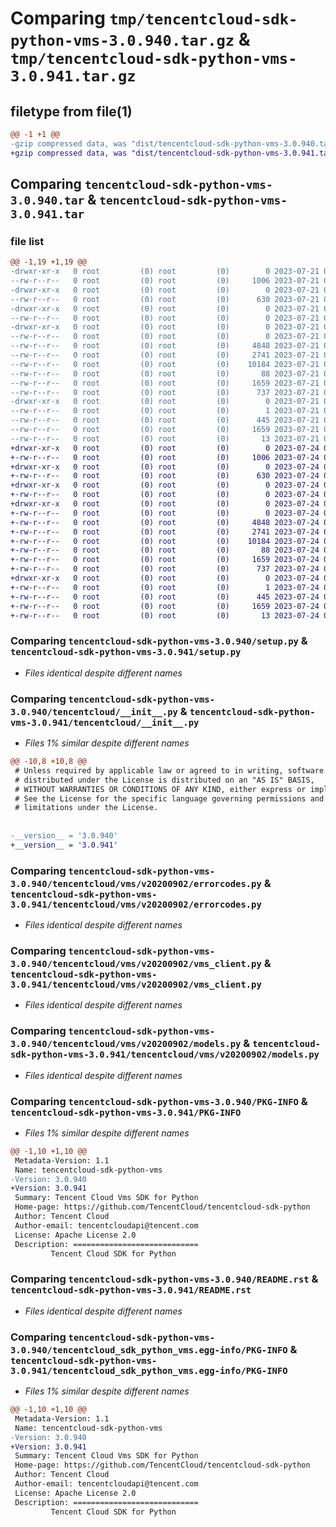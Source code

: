 # Comparing `tmp/tencentcloud-sdk-python-vms-3.0.940.tar.gz` & `tmp/tencentcloud-sdk-python-vms-3.0.941.tar.gz`

## filetype from file(1)

```diff
@@ -1 +1 @@
-gzip compressed data, was "dist/tencentcloud-sdk-python-vms-3.0.940.tar", last modified: Fri Jul 21 00:55:33 2023, max compression
+gzip compressed data, was "dist/tencentcloud-sdk-python-vms-3.0.941.tar", last modified: Mon Jul 24 00:47:43 2023, max compression
```

## Comparing `tencentcloud-sdk-python-vms-3.0.940.tar` & `tencentcloud-sdk-python-vms-3.0.941.tar`

### file list

```diff
@@ -1,19 +1,19 @@
-drwxr-xr-x   0 root         (0) root         (0)        0 2023-07-21 00:55:33.000000 tencentcloud-sdk-python-vms-3.0.940/
--rw-r--r--   0 root         (0) root         (0)     1006 2023-07-21 00:55:33.000000 tencentcloud-sdk-python-vms-3.0.940/setup.py
-drwxr-xr-x   0 root         (0) root         (0)        0 2023-07-21 00:55:33.000000 tencentcloud-sdk-python-vms-3.0.940/tencentcloud/
--rw-r--r--   0 root         (0) root         (0)      630 2023-07-21 00:55:33.000000 tencentcloud-sdk-python-vms-3.0.940/tencentcloud/__init__.py
-drwxr-xr-x   0 root         (0) root         (0)        0 2023-07-21 00:55:33.000000 tencentcloud-sdk-python-vms-3.0.940/tencentcloud/vms/
--rw-r--r--   0 root         (0) root         (0)        0 2023-07-21 00:55:33.000000 tencentcloud-sdk-python-vms-3.0.940/tencentcloud/vms/__init__.py
-drwxr-xr-x   0 root         (0) root         (0)        0 2023-07-21 00:55:33.000000 tencentcloud-sdk-python-vms-3.0.940/tencentcloud/vms/v20200902/
--rw-r--r--   0 root         (0) root         (0)        0 2023-07-21 00:55:33.000000 tencentcloud-sdk-python-vms-3.0.940/tencentcloud/vms/v20200902/__init__.py
--rw-r--r--   0 root         (0) root         (0)     4848 2023-07-21 00:55:33.000000 tencentcloud-sdk-python-vms-3.0.940/tencentcloud/vms/v20200902/errorcodes.py
--rw-r--r--   0 root         (0) root         (0)     2741 2023-07-21 00:55:33.000000 tencentcloud-sdk-python-vms-3.0.940/tencentcloud/vms/v20200902/vms_client.py
--rw-r--r--   0 root         (0) root         (0)    10184 2023-07-21 00:55:33.000000 tencentcloud-sdk-python-vms-3.0.940/tencentcloud/vms/v20200902/models.py
--rw-r--r--   0 root         (0) root         (0)       88 2023-07-21 00:55:33.000000 tencentcloud-sdk-python-vms-3.0.940/setup.cfg
--rw-r--r--   0 root         (0) root         (0)     1659 2023-07-21 00:55:33.000000 tencentcloud-sdk-python-vms-3.0.940/PKG-INFO
--rw-r--r--   0 root         (0) root         (0)      737 2023-07-21 00:55:33.000000 tencentcloud-sdk-python-vms-3.0.940/README.rst
-drwxr-xr-x   0 root         (0) root         (0)        0 2023-07-21 00:55:33.000000 tencentcloud-sdk-python-vms-3.0.940/tencentcloud_sdk_python_vms.egg-info/
--rw-r--r--   0 root         (0) root         (0)        1 2023-07-21 00:55:33.000000 tencentcloud-sdk-python-vms-3.0.940/tencentcloud_sdk_python_vms.egg-info/dependency_links.txt
--rw-r--r--   0 root         (0) root         (0)      445 2023-07-21 00:55:33.000000 tencentcloud-sdk-python-vms-3.0.940/tencentcloud_sdk_python_vms.egg-info/SOURCES.txt
--rw-r--r--   0 root         (0) root         (0)     1659 2023-07-21 00:55:33.000000 tencentcloud-sdk-python-vms-3.0.940/tencentcloud_sdk_python_vms.egg-info/PKG-INFO
--rw-r--r--   0 root         (0) root         (0)       13 2023-07-21 00:55:33.000000 tencentcloud-sdk-python-vms-3.0.940/tencentcloud_sdk_python_vms.egg-info/top_level.txt
+drwxr-xr-x   0 root         (0) root         (0)        0 2023-07-24 00:47:43.000000 tencentcloud-sdk-python-vms-3.0.941/
+-rw-r--r--   0 root         (0) root         (0)     1006 2023-07-24 00:47:43.000000 tencentcloud-sdk-python-vms-3.0.941/setup.py
+drwxr-xr-x   0 root         (0) root         (0)        0 2023-07-24 00:47:43.000000 tencentcloud-sdk-python-vms-3.0.941/tencentcloud/
+-rw-r--r--   0 root         (0) root         (0)      630 2023-07-24 00:47:43.000000 tencentcloud-sdk-python-vms-3.0.941/tencentcloud/__init__.py
+drwxr-xr-x   0 root         (0) root         (0)        0 2023-07-24 00:47:43.000000 tencentcloud-sdk-python-vms-3.0.941/tencentcloud/vms/
+-rw-r--r--   0 root         (0) root         (0)        0 2023-07-24 00:47:43.000000 tencentcloud-sdk-python-vms-3.0.941/tencentcloud/vms/__init__.py
+drwxr-xr-x   0 root         (0) root         (0)        0 2023-07-24 00:47:43.000000 tencentcloud-sdk-python-vms-3.0.941/tencentcloud/vms/v20200902/
+-rw-r--r--   0 root         (0) root         (0)        0 2023-07-24 00:47:43.000000 tencentcloud-sdk-python-vms-3.0.941/tencentcloud/vms/v20200902/__init__.py
+-rw-r--r--   0 root         (0) root         (0)     4848 2023-07-24 00:47:43.000000 tencentcloud-sdk-python-vms-3.0.941/tencentcloud/vms/v20200902/errorcodes.py
+-rw-r--r--   0 root         (0) root         (0)     2741 2023-07-24 00:47:43.000000 tencentcloud-sdk-python-vms-3.0.941/tencentcloud/vms/v20200902/vms_client.py
+-rw-r--r--   0 root         (0) root         (0)    10184 2023-07-24 00:47:43.000000 tencentcloud-sdk-python-vms-3.0.941/tencentcloud/vms/v20200902/models.py
+-rw-r--r--   0 root         (0) root         (0)       88 2023-07-24 00:47:43.000000 tencentcloud-sdk-python-vms-3.0.941/setup.cfg
+-rw-r--r--   0 root         (0) root         (0)     1659 2023-07-24 00:47:43.000000 tencentcloud-sdk-python-vms-3.0.941/PKG-INFO
+-rw-r--r--   0 root         (0) root         (0)      737 2023-07-24 00:47:43.000000 tencentcloud-sdk-python-vms-3.0.941/README.rst
+drwxr-xr-x   0 root         (0) root         (0)        0 2023-07-24 00:47:43.000000 tencentcloud-sdk-python-vms-3.0.941/tencentcloud_sdk_python_vms.egg-info/
+-rw-r--r--   0 root         (0) root         (0)        1 2023-07-24 00:47:43.000000 tencentcloud-sdk-python-vms-3.0.941/tencentcloud_sdk_python_vms.egg-info/dependency_links.txt
+-rw-r--r--   0 root         (0) root         (0)      445 2023-07-24 00:47:43.000000 tencentcloud-sdk-python-vms-3.0.941/tencentcloud_sdk_python_vms.egg-info/SOURCES.txt
+-rw-r--r--   0 root         (0) root         (0)     1659 2023-07-24 00:47:43.000000 tencentcloud-sdk-python-vms-3.0.941/tencentcloud_sdk_python_vms.egg-info/PKG-INFO
+-rw-r--r--   0 root         (0) root         (0)       13 2023-07-24 00:47:43.000000 tencentcloud-sdk-python-vms-3.0.941/tencentcloud_sdk_python_vms.egg-info/top_level.txt
```

### Comparing `tencentcloud-sdk-python-vms-3.0.940/setup.py` & `tencentcloud-sdk-python-vms-3.0.941/setup.py`

 * *Files identical despite different names*

### Comparing `tencentcloud-sdk-python-vms-3.0.940/tencentcloud/__init__.py` & `tencentcloud-sdk-python-vms-3.0.941/tencentcloud/__init__.py`

 * *Files 1% similar despite different names*

```diff
@@ -10,8 +10,8 @@
 # Unless required by applicable law or agreed to in writing, software
 # distributed under the License is distributed on an "AS IS" BASIS,
 # WITHOUT WARRANTIES OR CONDITIONS OF ANY KIND, either express or implied.
 # See the License for the specific language governing permissions and
 # limitations under the License.
 
 
-__version__ = '3.0.940'
+__version__ = '3.0.941'
```

### Comparing `tencentcloud-sdk-python-vms-3.0.940/tencentcloud/vms/v20200902/errorcodes.py` & `tencentcloud-sdk-python-vms-3.0.941/tencentcloud/vms/v20200902/errorcodes.py`

 * *Files identical despite different names*

### Comparing `tencentcloud-sdk-python-vms-3.0.940/tencentcloud/vms/v20200902/vms_client.py` & `tencentcloud-sdk-python-vms-3.0.941/tencentcloud/vms/v20200902/vms_client.py`

 * *Files identical despite different names*

### Comparing `tencentcloud-sdk-python-vms-3.0.940/tencentcloud/vms/v20200902/models.py` & `tencentcloud-sdk-python-vms-3.0.941/tencentcloud/vms/v20200902/models.py`

 * *Files identical despite different names*

### Comparing `tencentcloud-sdk-python-vms-3.0.940/PKG-INFO` & `tencentcloud-sdk-python-vms-3.0.941/PKG-INFO`

 * *Files 1% similar despite different names*

```diff
@@ -1,10 +1,10 @@
 Metadata-Version: 1.1
 Name: tencentcloud-sdk-python-vms
-Version: 3.0.940
+Version: 3.0.941
 Summary: Tencent Cloud Vms SDK for Python
 Home-page: https://github.com/TencentCloud/tencentcloud-sdk-python
 Author: Tencent Cloud
 Author-email: tencentcloudapi@tencent.com
 License: Apache License 2.0
 Description: ============================
         Tencent Cloud SDK for Python
```

### Comparing `tencentcloud-sdk-python-vms-3.0.940/README.rst` & `tencentcloud-sdk-python-vms-3.0.941/README.rst`

 * *Files identical despite different names*

### Comparing `tencentcloud-sdk-python-vms-3.0.940/tencentcloud_sdk_python_vms.egg-info/PKG-INFO` & `tencentcloud-sdk-python-vms-3.0.941/tencentcloud_sdk_python_vms.egg-info/PKG-INFO`

 * *Files 1% similar despite different names*

```diff
@@ -1,10 +1,10 @@
 Metadata-Version: 1.1
 Name: tencentcloud-sdk-python-vms
-Version: 3.0.940
+Version: 3.0.941
 Summary: Tencent Cloud Vms SDK for Python
 Home-page: https://github.com/TencentCloud/tencentcloud-sdk-python
 Author: Tencent Cloud
 Author-email: tencentcloudapi@tencent.com
 License: Apache License 2.0
 Description: ============================
         Tencent Cloud SDK for Python
```

